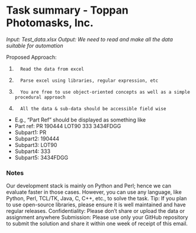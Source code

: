 # Task summary - Toppan Photomasks, Inc.


*Input: Test_data.xlsx*
*Output: We need to read and make all the data suitable for automation*
 
Proposed Approach:
1.       Read the data from excel
2.       Parse excel using libraries, regular expression, etc
3.       You are free to use object-oriented concepts as well as a simple procedural approach
4.       All the data & sub-data should be accessible field wise
 
- E.g., “Part Ref” should be displayed as something like
- Part ref: PR 190444 LOT90 333 3434FDGG
- Subpart1: PR
- Subpart2: 190444
- Subpart3: LOT90
- Subpart4: 333
- Subpart5: 3434FDGG
 
### Notes
Our development stack is mainly on Python and Perl; hence we can evaluate faster in those cases. However, you can use any language, like Python, Perl, TCL/TK, Java, C, C++, etc., to solve the task.
Tip: If you plan to use open-source libraries, please ensure it is well maintained and have regular releases.
Confidentiality: Please don’t share or upload the data or assignment anywhere
Submission: Please use only your GitHub repository to submit the solution and share it within one week of receipt of this email.
